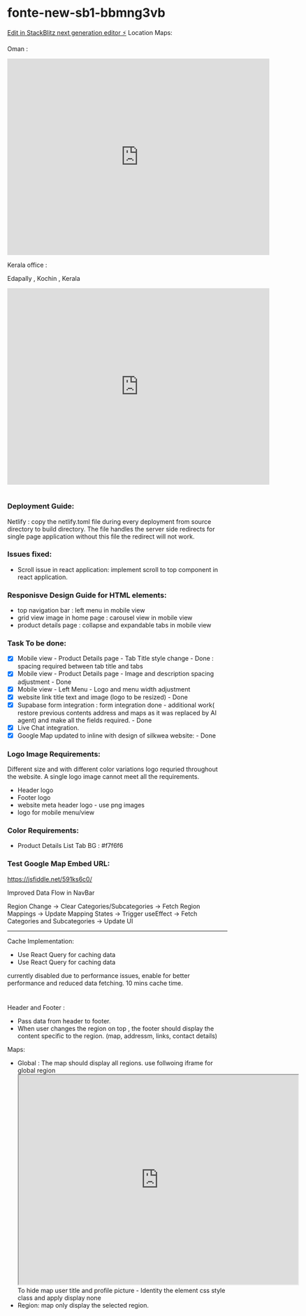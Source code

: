 # fonte-new-sb1-bbmng3vb

[Edit in StackBlitz next generation editor ⚡️](https://stackblitz.com/~/github.com/kamil467/fonte-new-sb1-bbmng3vb)
Location Maps:

Oman :

<iframe src="https://www.google.com/maps/embed?pb=!1m18!1m12!1m3!1d3653.7792392667748!2d58.176206675731095!3d23.68385147871581!2m3!1f0!2f0!3f0!3m2!1i1024!2i768!4f13.1!3m3!1m2!1s0x3e8de4cc6d0978f7%3A0x281c53712d20f98!2sBLUE%20BIRD%20TRAVELS%20-%20SEEB!5e0!3m2!1sen!2snl!4v1736248149981!5m2!1sen!2snl" width="600" height="450" style="border:0;" allowfullscreen="" loading="lazy" referrerpolicy="no-referrer-when-downgrade"></iframe>

Kerala office :

Edapally , Kochin , Kerala

<iframe src="https://www.google.com/maps/embed?pb=!1m18!1m12!1m3!1d3928.925697226994!2d76.30401307531902!3d10.022990390083564!2m3!1f0!2f0!3f0!3m2!1i1024!2i768!4f13.1!3m3!1m2!1s0x3b080da8b1d0f263%3A0x409389047932793d!2sRobodigx!5e0!3m2!1sen!2sqa!4v1736274383560!5m2!1sen!2sqa" width="600" height="450" style="border:0;" allowfullscreen="" loading="lazy" referrerpolicy="no-referrer-when-downgrade"></iframe>


#

### Deployment Guide:

Netlify : copy the netlify.toml file during every deployment from source directory to build directory.
The file handles the  server side redirects for single page application without  this file the redirect will not work.

### Issues fixed:
 - Scroll issue in react application:
    implement scroll to top component in react application. 

### Responisve Design Guide for HTML elements:
- top navigation bar  : left menu in mobile view
- grid view image in home page : carousel view in mobile view
- product details page : collapse and expandable tabs in mobile view


### Task To be done:
- [X] Mobile view - Product Details page - Tab Title style change   - Done : spacing required between tab title and tabs
- [X] Mobile view - Product Details page - Image and description spacing adjustment   - Done
- [X] Mobile view - Left Menu - Logo and menu width adjustment
- [X] website link title text and image (logo to be resized)  - Done
- [X] Supabase form integration  : form integration done - additional work( restore previous contents address and maps as it was replaced by AI agent) and make all the fields required. - Done
- [X] Live Chat integration.
- [X] Google Map updated to inline with design of silkwea website: - Done

### Logo Image Requirements:
Different size and with different color variations logo requried throughout the website.
A single logo image cannot meet all the requirements.
- Header logo 
- Footer logo
- website meta header logo - use png images 
- logo for mobile menu/view


### Color Requirements:
- Product Details List Tab BG : #f7f6f6

### Test Google Map Embed URL:

https://jsfiddle.net/591ks6c0/


Improved Data Flow in NavBar

Region Change → 
  Clear Categories/Subcategories →
    Fetch Region Mappings →
      Update Mapping States →
        Trigger useEffect →
          Fetch Categories and Subcategories →
            Update UI

----------------------
Cache Implementation:
- Use React Query for caching data
- Use React Query for caching data

currently disabled due to performance issues, enable for better performance and reduced data fetching. 10 mins cache time.

#

Header and Footer :
  - Pass data from header to footer.
  - When user changes the region on top , the footer should display the content specific to the region. (map, addressm, links, contact details)

 Maps:

  - Global : The map should display all regions.
       use follwoing iframe for global region
          <iframe src="https://www.google.com/maps/d/embed?mid=1jI4jyGGP315oqtd5wlcO0DZ5orD-j_s&ehbc=2E312F&noprof=1&&output=embed&iwloc=near&z=4" width="640" height="480"></iframe>
            To hide map user title and profile picture -   Identity the element css style class and apply display none 
  - Region:  map only display the selected region.






